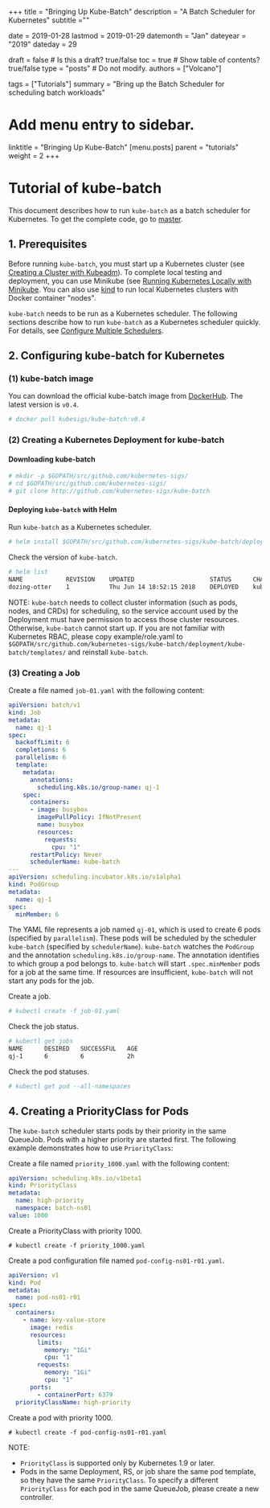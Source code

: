 +++
title =  "Bringing Up Kube-Batch"
description = "A Batch Scheduler for Kubernetes"
subtitle =""

date = 2019-01-28
lastmod = 2019-01-29
datemonth = "Jan"
dateyear = "2019"
dateday = 29

draft = false  # Is this a draft? true/false
toc = true  # Show table of contents? true/false
type = "posts"  # Do not modify.
authors = ["Volcano"]

tags = ["Tutorials"]
summary = "Bring up the Batch Scheduler for scheduling batch workloads"

# Add menu entry to sidebar.
linktitle = "Bringing Up Kube-Batch"
[menu.posts]
  parent = "tutorials"
  weight = 2
+++

# Tutorial of kube-batch

This document describes how to run `kube-batch` as a batch scheduler for Kubernetes. To get the complete code, go to [master](https://github.com/kubernetes-sigs/kube-batch/tree/master).

## 1. Prerequisites
Before running `kube-batch`, you must start up a Kubernetes cluster (see [Creating a Cluster with Kubeadm](https://kubernetes.io/docs/setup/independent/create-cluster-kubeadm/)). To complete local testing and deployment, you can use Minikube (see [Running Kubernetes Locally with Minikube](https://kubernetes.io/docs/getting-started-guides/minikube/). You can also use [kind](https://github.com/kubernetes-sigs/kind) to run local Kubernetes clusters with Docker container "nodes".

`kube-batch` needs to be run as a Kubernetes scheduler. The following sections describe how to run `kube-batch` as a Kubernetes scheduler quickly. For details, see [Configure Multiple Schedulers](https://kubernetes.io/docs/tasks/administer-cluster/configure-multiple-schedulers/).

## 2. Configuring kube-batch for Kubernetes

### (1) kube-batch image

You can download the official kube-batch image from [DockerHub](https://hub.docker.com/r/kubesigs/kube-batch/). The latest version is `v0.4`.

```bash
# docker pull kubesigs/kube-batch:v0.4
```

### (2) Creating a Kubernetes Deployment for kube-batch

#### Downloading kube-batch

```bash
# mkdir -p $GOPATH/src/github.com/kubernetes-sigs/
# cd $GOPATH/src/github.com/kubernetes-sigs/
# git clone http://github.com/kubernetes-sigs/kube-batch
```

#### Deploying `kube-batch` with Helm

Run `kube-batch` as a Kubernetes scheduler.

```bash
# helm install $GOPATH/src/github.com/kubernetes-sigs/kube-batch/deployment/kube-batch --namespace kube-system
```

Check the version of `kube-batch`.

```bash
# helm list
NAME        	REVISION	UPDATED                 	STATUS  	CHART                	NAMESPACE
dozing-otter	1       	Thu Jun 14 18:52:15 2018	DEPLOYED	kube-batch-0.4.0    	kube-system
```

NOTE: `kube-batch` needs to collect cluster information (such as pods, nodes, and CRDs) for scheduling, so the service account used by the Deployment must have permission to access those cluster resources. Otherwise, `kube-batch` cannot start up. If you are not familiar with Kubernetes RBAC, please copy example/role.yaml to `$GOPATH/src/github.com/kubernetes-sigs/kube-batch/deployment/kube-batch/templates/` and reinstall `kube-batch`.

### (3) Creating a Job

Create a file named `job-01.yaml` with the following content:

```yaml
apiVersion: batch/v1
kind: Job
metadata:
  name: qj-1
spec:
  backoffLimit: 6
  completions: 6
  parallelism: 6
  template:
    metadata:
      annotations:
        scheduling.k8s.io/group-name: qj-1
    spec:
      containers:
      - image: busybox
        imagePullPolicy: IfNotPresent
        name: busybox
        resources:
          requests:
            cpu: "1"
      restartPolicy: Never
      schedulerName: kube-batch
---
apiVersion: scheduling.incubator.k8s.io/v1alpha1
kind: PodGroup
metadata:
  name: qj-1
spec:
  minMember: 6
```

The YAML file represents a job named `qj-01`, which is used to create 6 pods (specified by `parallelism`). These pods will be scheduled by the scheduler `kube-batch` (specified by `schedulerName`). `kube-batch` watches the `PodGroup` and the annotation `scheduling.k8s.io/group-name`. The annotation identifies to which group a pod belongs to. `kube-batch` will start `.spec.minMember` pods for a job at the same time. If resources are insufficient, `kube-batch` will not start any pods for the job.

Create a job.

```bash
# kubectl create -f job-01.yaml
```

Check the job status.

```bash
# kubectl get jobs
NAME      DESIRED   SUCCESSFUL   AGE
qj-1      6         6            2h 
```

Check the pod statuses.

```bash
# kubectl get pod --all-namespaces
```


## 4. Creating a PriorityClass for Pods

The `kube-batch` scheduler starts pods by their priority in the same QueueJob. Pods with a higher priority are started first. The following example demonstrates how to use `PriorityClass`:

Create a file named `priority_1000.yaml` with the following content:

```yaml
apiVersion: scheduling.k8s.io/v1beta1
kind: PriorityClass
metadata:
  name: high-priority
  namespace: batch-ns01
value: 1000
```

Create a PriorityClass with priority 1000.

```
# kubectl create -f priority_1000.yaml
```

Create a pod configuration file named `pod-config-ns01-r01.yaml`.

```yaml
apiVersion: v1
kind: Pod
metadata:
  name: pod-ns01-r01
spec:
  containers:
    - name: key-value-store
      image: redis
      resources:
        limits:
          memory: "1Gi"
          cpu: "1"
        requests:
          memory: "1Gi"
          cpu: "1"
      ports:
        - containerPort: 6379
  priorityClassName: high-priority
```

Create a pod with priority 1000.

```
# kubectl create -f pod-config-ns01-r01.yaml
```


NOTE:

* `PriorityClass` is supported only by Kubernetes 1.9 or later.
* Pods in the same Deployment, RS, or job share the same pod template, so they have the same `PriorityClass`. To specify a different `PriorityClass` for each pod in the same QueueJob, please create a new controller.
